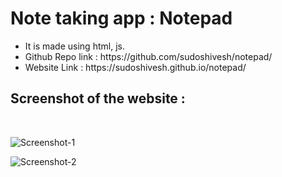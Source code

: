 <h1>Note taking app : Notepad</h1>
<ul>
<li>It is made using html, js. </li>
<li>Github Repo link : https://github.com/sudoshivesh/notepad/ </li>
<li>Website Link : https://sudoshivesh.github.io/notepad/ </li>
</ul>


<h2>Screenshot of the website : </h2></br>

![Screenshot-1](https://user-images.githubusercontent.com/78317220/185485702-6204acc7-9304-4146-b074-76d4fc53b88e.png)

![Screenshot-2](https://user-images.githubusercontent.com/78317220/185485737-0f6a9ffc-16af-43a1-934b-fc73737d75b1.png)

